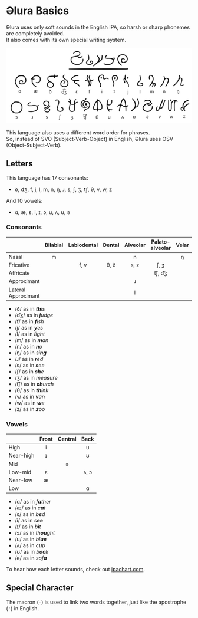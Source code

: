 # Əlura Basics
Əlura uses only soft sounds in the English IPA, so harsh or sharp phonemes are completely avoided. <br>
It also comes with its own special writing system.

![](https://github.com/Joalor64GH/alura/blob/main/alura.png?raw=true)

This language also uses a different word order for phrases. <br>
So, instead of SVO (Subject-Verb-Object) in English, Əlura uses OSV (Object-Subject-Verb).

## Letters
This language has 17 consonants:
* ð, d͡ʒ, f, j, l, m, n, ŋ, ɹ, s, ʃ, ʒ, t͡ʃ, θ, v, w, z

And 10 vowels:
* ɑ, æ, ɛ, i, ɪ, ɔ, u, ʌ, ʊ, ə

### Consonants
|                     | Bilabial | Labiodental | Dental | Alveolar | Palato-alveolar | Velar | Labial-velar | Palatal |
| :------------------ | :------: | :---------: | :----: | :------: | :-------------: | :---: | :----------: | :-----: |
| Nasal               | m        |             |        | n        |                 | ŋ     |              |         |
| Fricative           |          | f, v        | θ, ð   | s, z     | ʃ, ʒ            |       |              |         |
| Affricate           |          |             |        |          | t͡ʃ, d͡ʒ          |       |              |         |
| Approximant         |          |             |        | ɹ        |                 |       | w            | j       |
| Lateral Approximant |          |             |        | l        |                 |       |              |         |

* /ð/ as in ***th**is*
* /d͡ʒ/ as in ***j**udge*
* /f/ as in ***f**ish*
* /j/ as in ***y**es*
* /l/ as in ***l**ight*
* /m/ as in ***m**an*
* /n/ as in ***n**o*
* /ŋ/ as in *si**ng***
* /ɹ/ as in ***r**ed*
* /s/ as in ***s**ee*
* /ʃ/ as in ***sh**e*
* /ʒ/ as in *mea**s**ure*
* /t͡ʃ/ as in ***ch**urch*
* /θ/ as in ***th**ink*
* /v/ as in ***v**an*
* /w/ as in ***w**e*
* /z/ as in ***z**oo*

### Vowels
|           | Front | Central | Back |
| :-------- | :---: | :-----: | :--: |
| High      | i     |         | u    |
| Near-high | ɪ     |         | ʊ    |
| Mid       |       | ə       |      |
| Low-mid   | ɛ     |         | ʌ, ɔ |
| Near-low  | æ     |         |      |
| Low       |       |         | ɑ    |

* /ɑ/ as in *f**a**ther*
* /æ/ as in *c**a**t*
* /ɛ/ as in *b**e**d*
* /i/ as in *s**ee***
* /ɪ/ as in *b**i**t*
* /ɔ/ as in *th**ou**ght*
* /u/ as in *bl**ue***
* /ʌ/ as in *c**u**p*
* /ʊ/ as in *b**oo**k*
* /ə/ as in *sof**a***

To hear how each letter sounds, check out [ipachart.com](https://www.ipachart.com/).

## Special Character
The macron (`-`) is used to link two words together, just like the apostrophe (`'`) in English.
